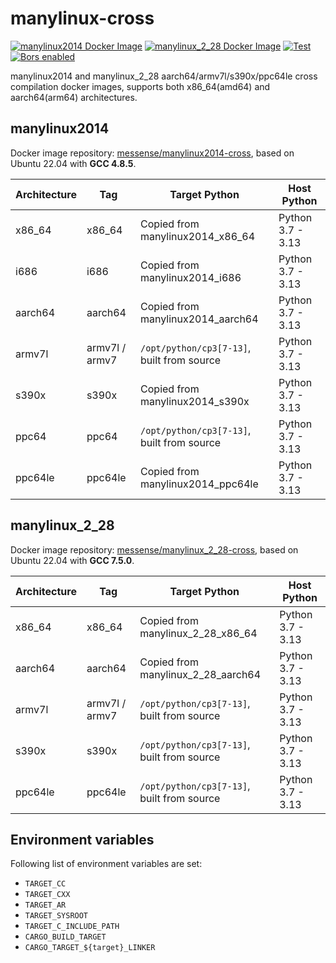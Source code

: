 # manylinux-cross

[![manylinux2014 Docker Image](https://img.shields.io/docker/pulls/messense/manylinux2014-cross.svg?maxAge=2592000&label=manylinux2014)](https://hub.docker.com/r/messense/manylinux2014-cross/)
[![manylinux_2_28 Docker Image](https://img.shields.io/docker/pulls/messense/manylinux_2_28-cross.svg?maxAge=2592000&label=manylinux_2_28)](https://hub.docker.com/r/messense/manylinux_2_28-cross/)
[![Test](https://github.com/rust-cross/manylinux-cross/workflows/Test/badge.svg)](https://github.com/rust-cross/manylinux-cross/actions?query=workflow%3ATest)
[![Bors enabled](https://bors.tech/images/badge_small.svg)](https://app.bors.tech/repositories/58198)

manylinux2014 and manylinux_2_28 aarch64/armv7l/s390x/ppc64le cross compilation docker images,
supports both x86_64(amd64) and aarch64(arm64) architectures.

## manylinux2014

Docker image repository: [messense/manylinux2014-cross], based on Ubuntu 22.04 with **GCC 4.8.5**.

| Architecture |      Tag        |          Target Python                     |       Host Python      |
| ------------ | --------------- | ------------------------------------------ | ---------------------- |
| x86_64       | x86_64          | Copied from manylinux2014_x86_64           | Python 3.7 - 3.13      |
| i686         | i686            | Copied from manylinux2014_i686             | Python 3.7 - 3.13      |
| aarch64      | aarch64         | Copied from manylinux2014_aarch64          | Python 3.7 - 3.13      |
| armv7l       | armv7l / armv7  | `/opt/python/cp3[7-13]`, built from source | Python 3.7 - 3.13      |
| s390x        | s390x           | Copied from manylinux2014_s390x            | Python 3.7 - 3.13      |
| ppc64        | ppc64           | `/opt/python/cp3[7-13]`, built from source | Python 3.7 - 3.13      |
| ppc64le      | ppc64le         | Copied from manylinux2014_ppc64le          | Python 3.7 - 3.13      |

## manylinux_2_28

Docker image repository: [messense/manylinux_2_28-cross], based on Ubuntu 22.04 with **GCC 7.5.0**.

| Architecture |      Tag        |          Target Python                     |       Host Python      |
| ------------ | --------------- | ------------------------------------------ | ---------------------- |
| x86_64       | x86_64          | Copied from manylinux_2_28_x86_64          | Python 3.7 - 3.13      |
| aarch64      | aarch64         | Copied from manylinux_2_28_aarch64         | Python 3.7 - 3.13      |
| armv7l       | armv7l / armv7  | `/opt/python/cp3[7-13]`, built from source | Python 3.7 - 3.13      |
| s390x        | s390x           | `/opt/python/cp3[7-13]`, built from source | Python 3.7 - 3.13      |
| ppc64le      | ppc64le         | `/opt/python/cp3[7-13]`, built from source | Python 3.7 - 3.13      |

## Environment variables

Following list of environment variables are set:

* `TARGET_CC`
* `TARGET_CXX`
* `TARGET_AR`
* `TARGET_SYSROOT`
* `TARGET_C_INCLUDE_PATH`
* `CARGO_BUILD_TARGET`
* `CARGO_TARGET_${target}_LINKER`

[messense/manylinux2014-cross]: https://hub.docker.com/r/messense/manylinux2014-cross
[messense/manylinux_2_28-cross]: https://hub.docker.com/r/messense/manylinux_2_28-cross
